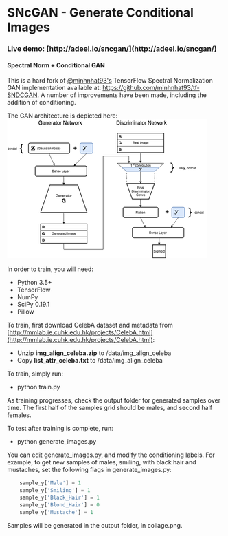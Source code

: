 # SNcGAN - Generate Conditional Images
### **Live demo: [http://adeel.io/sncgan/](http://adeel.io/sncgan/)**
#### Spectral Norm + Conditional GAN

This is a hard fork of [@minhnhat93's](https://github.com/minhnhat93) TensorFlow Spectral Normalization GAN implementation available at: https://github.com/minhnhat93/tf-SNDCGAN. A number of improvements have been made, including the addition of conditioning.

The GAN architecture is depicted here:
![SNcGAN Architecture](assets/SNcGAN.png)

In order to train, you will need:
* Python 3.5+
* TensorFlow 
* NumPy
* SciPy 0.19.1
* Pillow

To train, first download CelebA dataset and metadata from [http://mmlab.ie.cuhk.edu.hk/projects/CelebA.html](http://mmlab.ie.cuhk.edu.hk/projects/CelebA.html):
* Unzip **img_align_celeba.zip** to /data/img_align_celeba
* Copy **list_attr_celeba.txt** to /data/img_align_celeba

To train, simply run:
* python train.py

As training progresses, check the output folder for generated samples over time. The first half of the samples grid should be males, and second half females.
 
To test after training is complete, run:
* python generate_images.py

You can edit generate_images.py, and modify the conditioning labels. For example, to get new samples of males, smiling, with black hair and mustaches, set the following flags in generate_images.py:
```python
    sample_y['Male'] = 1
    sample_y['Smiling'] = 1
    sample_y['Black_Hair'] = 1
    sample_y['Blond_Hair'] = 0
    sample_y['Mustache'] = 1
```

Samples will be generated in the output folder, in collage.png.